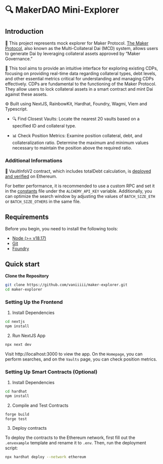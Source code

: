 # 🔍 MakerDAO Mini-Explorer

## Introduction

🧪 This project represents mock explorer for Maker Protocol. [The Maker Protocol](https://makerdao.com/en/whitepaper), also known as the Multi-Collateral Dai (MCD) system, allows users to generate Dai by leveraging collateral assets approved by “Maker Governance.”

🏦 This tool aims to provide an intuitive interface for exploring existing CDPs, focusing on providing real-time data regarding collateral types, debt levels, and other essential metrics critical for understanding and managing CDPs effectively. CDPs are fundamental to the functioning of the Maker Protocol. They allow users to lock collateral assets in a smart contract and mint Dai against these assets.

⚙️ Built using NextJS, RainbowKit, Hardhat, Foundry, Wagmi, Viem and Typescript.

- 🔍 Find Closest Vaults: Locate the nearest 20 vaults based on a specified ID and collateral type.

- 📊 Check Position Metrics: Examine position collateral, debt, and collateralization ratio.
  Determine the maximum and minimum values necessary to maintain the position above the required ratio.

### Additional Informations

📝 VaultInfoV2 contract, which includes totalDebt calculation, is [deployed and verified](https://etherscan.io/address/0xfBc1243f0E160D2744721D6D9a909C8DC124A87E) on Ethereum.

For better performance, it is recommended to use a custom RPC and set it in the [constants](./nextjs/utils/constants.ts) file under the `ALCHEMY_API_KEY` variable. Additionally, you can optimize the search window by adjusting the values of `BATCH_SIZE_ETH` or `BATCH_SIZE_OTHERS` in the same file.

## Requirements

Before you begin, you need to install the following tools:

- [Node (>= v18.17)](https://nodejs.org/en/download/)
- [Git](https://git-scm.com/downloads)
- [Foundry](https://book.getfoundry.sh/getting-started/installation)

## Quick start

**Clone the Repository**

```bash
git clone https://github.com/vaniiiii/maker-explorer.git
cd maker-explorer
```

### Setting Up the Frontend

1. Install Dependencies

```bash
cd nextjs
npm install
```

2. Run NextJS App

```bash
npx next dev
```

Visit http://localhost:3000 to view the app. On the `Homepage`, you can perform searches, and on the `Vaults` page, you can check position metrics.

### Setting Up Smart Contracts (Optional)

1. Install Dependencies

```bash
cd hardhat
npm install
```

2. Compile and Test Contracts

```bash
forge build
forge test
```

3. Deploy contracts

To deploy the contracts to the Ethereum network, first fill out the `.envexample` template and rename it to `.env`. Then, run the deployment script:

```bash
npx hardhat deploy --network ethereum
```
